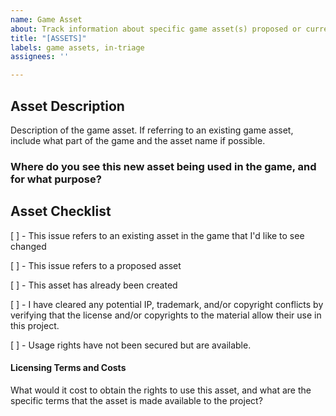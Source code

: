 ```yaml
---
name: Game Asset
about: Track information about specific game asset(s) proposed or current
title: "[ASSETS]"
labels: game assets, in-triage
assignees: ''

---
```


## Asset Description
Description of the game asset. If referring to an existing game asset, include what part of the game and the asset name if possible.

### Where do you see this new asset being used in the game, and for what purpose?

## Asset Checklist

[ ] - This issue refers to an existing asset in the game that I'd like to see changed

[ ] - This issue refers to a proposed asset

[ ] - This asset has already been created

[ ] - I have cleared any potential IP, trademark, and/or copyright conflicts by verifying that the license and/or copyrights to the material allow their use in this project.

[ ] - Usage rights have not been secured but are available. 

#### Licensing Terms and Costs
What would it cost to obtain the rights to use this asset, and what are the specific terms that the asset is made available to the project?
